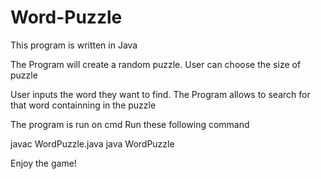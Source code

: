 # Word-Puzzle

This program is written in Java

The Program will create a random puzzle. User can choose the size of puzzle

User inputs the word they want to find. The Program allows to search for that word containning in the puzzle

The program is run on cmd
Run these following command

javac WordPuzzle.java
java WordPuzzle

Enjoy the game!
